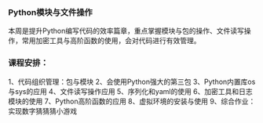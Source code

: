 ### Python模块与文件操作
本周是提升Python编写代码的效率篇章，重点掌握模块与包的操作、文件读写操作，常用加密工具与高阶函数的使用，会对代码进行有效管理。

### 课程安排：
1、代码组织管理：包与模块
2、会使用Python强大的第三包
3、Python内置库os与sys的应用
4、文件读写操作应用
5、序列化和yaml的使用
6、加密工具和日志模块的使用
7、Python高阶函数的应用
8、虚拟环境的安装与使用
9、综合作业：实现数字猜猜猜小游戏